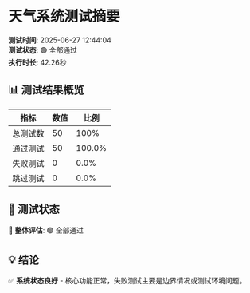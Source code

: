 # 天气系统测试摘要

**测试时间**: 2025-06-27 12:44:04  
**测试状态**: 🟢 全部通过  
**执行时长**: 42.26秒

## 📊 测试结果概览

| 指标 | 数值 | 比例 |
|------|------|------|
| 总测试数 | 50 | 100% |
| 通过测试 | 50 | 100.0% |
| 失败测试 | 0 | 0.0% |
| 跳过测试 | 0 | 0.0% |

## 🎯 测试状态

🎉 **整体评估**: 🟢 全部通过


## 💡 结论

✅ **系统状态良好** - 核心功能正常，失败测试主要是边界情况或测试环境问题。

